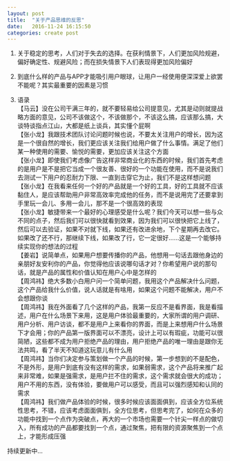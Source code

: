 ```yaml
---
layout: post
title:  "关于产品思维的反思"
date:   2016-11-24 16:15:50
categories: create post
---
```


1. 关于稳定的思考，人们对于失去的选择。在获利情景下，人们更加风险规避，偏好确定性、规避风险；而在损失情景下人们表现得更加风险偏好  

2. 到底什么样的产品与APP才能吸引用户眼球，让用户一经使用便深深爱上欲罢不能呢？其实最重要的因素是习惯  

3. 语录  
【马云】没在公司干满三年的，就不要轻易给公司提意见，尤其是动则就提战略方面的意见，公司不该做这个，不该做那个，不该这么搞，应该那么搞，大谈特谈指点江山，大都是纸上谈兵，其实懂个屁啊  
【张小龙】我跟技术团队讨论问题时候也说，不要太关注用户的增长，因为这是一个很自然的增长，我们更应该关注我们给用户做了什么事情。满足了他们某一种使用的需要、愉悦的需要，更加应该关注这个方面  
【张小龙】即使我们考虑像广告这样非常商业化的东西的时候，我们首先考虑的是用户是不是把它当成一个很友善、很好的一个功能在使用，而不是说我们去测试一下用户的忍耐力下限、一直到击穿它为止，我们不是这样想问题  
【张小龙】在我看来任何一个好的产品就是一个好的工具，好的工具就不应该黏住人，是应该帮助用户非常高效率完成他的任务，而不是说用完了还要拿到手里玩一会儿、多用一会儿，那不是一个很高效的表现  
【张小龙】敏捷带来一个最好的心理感受是什么呢？我们今天可以想一些与众不同的点子，然后我们可以很快就看到效果，因为我们可以很快把它上线了，然后可以去验证，如果不对就下线，如果还有改进余地，下个星期再去改它。如果改了还不行，那继续下线，如果改了行，它一定很好……这是一个能够持续实现你的想法的过程  
【姜岩】说简单点，如果用户想要传播你的产品，他想用一句话去跟他身边的亲朋好友安利你的产品，你觉得他应该说哪句话才对？你希望用户说的那句话，就是产品的属性和价值认知在用户心中是怎样的  
【周鸿祎】绝大多数小白用户问一个简单问题，我用这个产品解决什么问题，这个产品给我什么价值，说人话就是有啥用，如果这个问题不能解决，用户不会想跟你谈  
【周鸿祎】我在外面看了几个这样的产品，我第一反应不是看界面，我是看描述，用户在什么场景下来用，这是用户体验最重要的，大家所谓的用户调研、用户分析、用户访谈，都不是用户上来看你的界面，而是上来想用户什么场景下才会用；你的产品第一版界面可以不漂亮，设计上可以有瑕疵，功能可以很简陋，这些都不成为用户拒绝产品的理由，用户拒绝产品的唯一理由是跟你无法共鸣，看了半天不知道这玩意儿有什么用  
【周鸿祎】当你们决定参与策划做一个产品的时候，第一步想到的不是配色，不是外形，是用户到底有没有这样的需求，如果弱需求，这个产品将来推广起来非常难，如果是强需求，是用户拦不住的需求，这个需求就会很大的成功；用户不用的东西，没有体验，要做用户可以感受，而且可以强烈感知和认同的需求  
【周鸿祎】我们做产品体验的时候，很多时候应该面面俱到，应该全方位系统性思考，不错，应该考虑面面俱到，全方位思考，但思考完了，如何在众多的功能中找到一个点作为突破点，再大的一个市场也需要一个针尖一样点的做切入，所有成功的产品都要找到一个点，通过聚焦，把有限的资源聚焦到一个点上，才能形成压强  


持续更新中...
